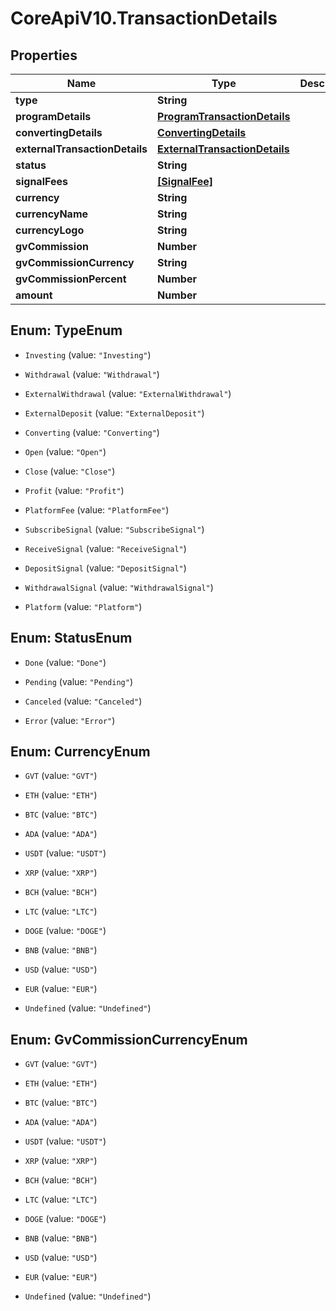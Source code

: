 # CoreApiV10.TransactionDetails

## Properties
Name | Type | Description | Notes
------------ | ------------- | ------------- | -------------
**type** | **String** |  | [optional] 
**programDetails** | [**ProgramTransactionDetails**](ProgramTransactionDetails.md) |  | [optional] 
**convertingDetails** | [**ConvertingDetails**](ConvertingDetails.md) |  | [optional] 
**externalTransactionDetails** | [**ExternalTransactionDetails**](ExternalTransactionDetails.md) |  | [optional] 
**status** | **String** |  | [optional] 
**signalFees** | [**[SignalFee]**](SignalFee.md) |  | [optional] 
**currency** | **String** |  | [optional] 
**currencyName** | **String** |  | [optional] 
**currencyLogo** | **String** |  | [optional] 
**gvCommission** | **Number** |  | [optional] 
**gvCommissionCurrency** | **String** |  | [optional] 
**gvCommissionPercent** | **Number** |  | [optional] 
**amount** | **Number** |  | [optional] 


<a name="TypeEnum"></a>
## Enum: TypeEnum


* `Investing` (value: `"Investing"`)

* `Withdrawal` (value: `"Withdrawal"`)

* `ExternalWithdrawal` (value: `"ExternalWithdrawal"`)

* `ExternalDeposit` (value: `"ExternalDeposit"`)

* `Converting` (value: `"Converting"`)

* `Open` (value: `"Open"`)

* `Close` (value: `"Close"`)

* `Profit` (value: `"Profit"`)

* `PlatformFee` (value: `"PlatformFee"`)

* `SubscribeSignal` (value: `"SubscribeSignal"`)

* `ReceiveSignal` (value: `"ReceiveSignal"`)

* `DepositSignal` (value: `"DepositSignal"`)

* `WithdrawalSignal` (value: `"WithdrawalSignal"`)

* `Platform` (value: `"Platform"`)




<a name="StatusEnum"></a>
## Enum: StatusEnum


* `Done` (value: `"Done"`)

* `Pending` (value: `"Pending"`)

* `Canceled` (value: `"Canceled"`)

* `Error` (value: `"Error"`)




<a name="CurrencyEnum"></a>
## Enum: CurrencyEnum


* `GVT` (value: `"GVT"`)

* `ETH` (value: `"ETH"`)

* `BTC` (value: `"BTC"`)

* `ADA` (value: `"ADA"`)

* `USDT` (value: `"USDT"`)

* `XRP` (value: `"XRP"`)

* `BCH` (value: `"BCH"`)

* `LTC` (value: `"LTC"`)

* `DOGE` (value: `"DOGE"`)

* `BNB` (value: `"BNB"`)

* `USD` (value: `"USD"`)

* `EUR` (value: `"EUR"`)

* `Undefined` (value: `"Undefined"`)




<a name="GvCommissionCurrencyEnum"></a>
## Enum: GvCommissionCurrencyEnum


* `GVT` (value: `"GVT"`)

* `ETH` (value: `"ETH"`)

* `BTC` (value: `"BTC"`)

* `ADA` (value: `"ADA"`)

* `USDT` (value: `"USDT"`)

* `XRP` (value: `"XRP"`)

* `BCH` (value: `"BCH"`)

* `LTC` (value: `"LTC"`)

* `DOGE` (value: `"DOGE"`)

* `BNB` (value: `"BNB"`)

* `USD` (value: `"USD"`)

* `EUR` (value: `"EUR"`)

* `Undefined` (value: `"Undefined"`)




